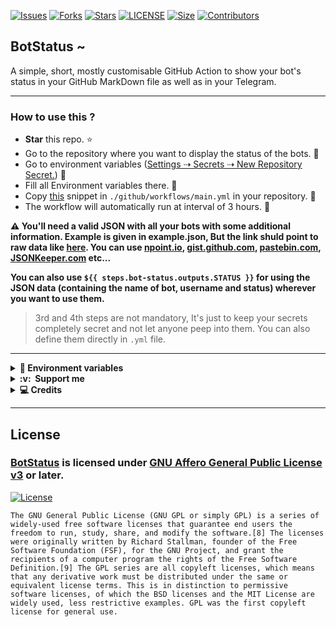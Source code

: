 [![Issues](https://img.shields.io/github/issues/jainamoswal/BotStatus?style=for-the-badge&color=green)](https://github.com/jainamoswal/BotStatus/issues)
[![Forks](https://img.shields.io/github/forks/jainamoswal/BotStatus?style=for-the-badge&color=green)](https://github.com/jainamoswal/BotStatus/fork)
[![Stars](https://img.shields.io/github/stars/jainamoswal/BotStatus?style=for-the-badge&color=green)](https://github.com/jainamoswal/BotStatus)
[![LICENSE](https://img.shields.io/github/license/jainamoswal/BotStatus?color=green&style=for-the-badge)](https://github.com/jainamoswal/BotStatus)
[![Size](https://img.shields.io/github/repo-size/jainamoswal/BotStatus?style=for-the-badge&color=green)](https://github.com/jainamoswal/BotStatus)
[![Contributors](https://img.shields.io/github/contributors/jainamoswal/BotStatus?style=for-the-badge&color=green)](https://github.com/jainamoswal/BotStatus)



## BotStatus ~ 

A simple, short, mostly customisable GitHub Action to show your bot's status in your GitHub MarkDown file as well as in your Telegram. 

---
### How to use this ?
- **Star** this repo. ⭐
- Go to the repository where you want to display the status of the bots. 🤖
- Go to environment variables ([Settings ⇢ Secrets ⇢ New Repository Secret.](https://docs.github.com/en/actions/reference/encrypted-secrets)) 🚶
- Fill all Environment variables there. 🤭
- Copy [this](./example.yml) snippet in `./github/workflows/main.yml` in your repository. 📁
- The workflow will automatically run at interval of 3 hours. 🏃 

**⚠️ You'll need a valid JSON with all your bots with some additional information. Example is given in example.json, But the link shuld point to raw data like [here](https://gist.githubusercontent.com/jainamoswal/cc331a3d2a4169ab76885c5a1e076d68/raw/579dc4eabce06bc8d4e4e2192449bf1bf53a8193/bots.json). You can use [npoint.io](https://npoint.io), [gist.github.com](https://gist.github.com), [pastebin.com](https://pastebin.com), [JSONKeeper.com](https://jsonkeeper.com) etc...**

**You can also use `${{ steps.bot-status.outputs.STATUS }}` for using the JSON data (containing the name of bot, username and status) wherever you want to use them.**

> 3rd and 4th steps are not mandatory, It's just to keep your secrets completely secret and not let anyone peep into them. You can also define them directly in `.yml` file.


---

<details>
  <summary><b>🤫&nbsp;Environment variables</b></summary>
  <br/>

<b>⌲ These are mandatory variables and should be kept secret. (use [Environment variables](https://docs.github.com/en/actions/reference/encrypted-secrets))</b>

| 🔒 Secret 🔒 | 🏷 Description 🏷 | ⚙️ Default ⚙️ | 📇 Example 📇 |
| :-: | :-: | :-: | :-: |
| `API_HASH` | Get it from [my.telegram.org](https://my.telegram.org) | `None` | `782xxxx` |
| `APP_ID` | Get it from [my.telegram.org](https://my.telegram.org) | `None` | `a1bbfb767fd59812bxxxxxxxxxxxxxxx` |
| `IDS` | IDs of the Messgage followed with `chat id` | `None` | `-100153418xxxx:3 -100225478xxxx:16` |
| `SESSION` | [![Run on Repl.it](https://replit.com/badge/github/jainamoswal/SessionString)](https://replit.com/@jainamoswal/SessionString) | `None` | `xxxxxxxxxxxxxxxx.....` |
| `BOTS` | Raw link of JSON file of bots. | [🔗 Link 🔗](https://gist.githubusercontent.com/jainamoswal/cc331a3d2a4169ab76885c5a1e076d68/raw/579dc4eabce06bc8d4e4e2192449bf1bf53a8193/bots.json) | [JSON format](/example.json) ║ [Raw link](https://gist.githubusercontent.com/jainamoswal/cc331a3d2a4169ab76885c5a1e076d68/raw/579dc4eabce06bc8d4e4e2192449bf1bf53a8193/bots.json) |


**Format of chat IDs » `chat id`:`message id` 
Eg, `-100123456xxx:1x` where `100123456xxx` is `chat id` and `1x` is `message id`.**

<details><summary><b>Optional variables</b></summary>
<br>

<b>⌲ These are optional values and can be omitted. Default values will be used. (can use directly in `.yml` instead of messing Environment variables.)</b> 
| 🧾 Values 🧾 | 🏷 Description 🏷 | ⚙️ Default ⚙️ | 📇 Example 📇 |
| :-: | :-: | :-: | :-: |
| `FILE_NAME` | Name of the file to edit.  | `README.md` | `STATUS.md` |
| `EDIT_IN_REPO` | `True` for editing status in repository, `False` for else. | `True` | `True` |
| `EDIT_IN_TELEGRAM` | True for editing status in Telegram. | `True` | `True` |
| `START_MESSAGE` | Message to be shown in starting of the Text in Telegram. | _Read [main.py](./main.py)_ | _Read [main.py](./main.py)_ |
| `END_MESSAGE` | Message to be shown in ending of the Text in Telegram. | _Read [main.py](./main.py)_ | _Read [main.py](./main.py)_ |
| `COMMIT_MESSAGE` | Message while commit. | `✨ auto-updated bot status. ✨` | `Updated bot status [Bot]` |
| `BULLET` | The bullet use to separate bots in Telegram. | `◪` | `◍` |
| `TIME_ZONE` | The Time zone of your locale. | `Asia/Kolkata` | `Europe/London` |
| `TIME_FORMAT` | Format of your time to be shown everwhere. | `%H:%M %d/%m` | `%Y-%m-%d %H:%M:%S` |
| `UP_GITHUB` | Emoji or Text when the status is up. (on GitHub MarkDown file) | `✔️` | `✅` |
| `DOWN_GITHUB` | Emoji or Text when the status is down. (on GitHub MarkDown file) | `❌` | `❎` |
| `UP_TELEGRAM` | Emoji or Text when the status is up. (in Telegram chat) | `🚀` | `☑️` |
| `DOWN_TELEGRAM` | Emoji or Text when the status is down. (in Telegram chat) | `❌` | `💤` |

</details>

</details>

<details>
  <summary><b>:v: &nbsp;Support me</b></summary>
  <br/>
  <p align="center">
    <a href="https://paypal.com/paypalme/JOswal105">
        <img height="40px" src="https://www.paypalobjects.com/webstatic/mktg/Logo/pp-logo-100px.png" />
    </a> &nbsp;
    <a href="https://buymeacoffee.com/jainamoswal">
        <img height="40px" src="https://cdn.buymeacoffee.com/buttons/v2/default-yellow.png" />
    </a> &nbsp;
    <a href="https://ko-fi.com/O5O64S9GG">
        <img height="40px" src="https://cdn.ko-fi.com/cdn/kofi3.png?v=2" />
    </a> &nbsp;
    <a href="https://upier.org/pay?vpa=jainamoswal@sbi&amount=250">
        <img height="40px" src="https://upload.wikimedia.org/wikipedia/commons/archive/e/e1/20200901100646%21UPI-Logo-vector.svg" />
    </a>
  </p>
  
</details>

<details>
  <summary><b>💻&nbsp;Credits</b></summary>
  <br/>

- [Aditya](https://github.com/xditya) for inspiration from [his repo](https://github.com/xditya/BotStatus).
- [Vaibhav-08](https://github.com/vaibhav-08) for making me aware of typos, suggesting features and a lot that should deserve ["Thanks"](https://telegra.ph/file/5a50245e97d7bee54f513.gif).
- [Lonami](https://github.com/LonamiWebs) for Telethon.
- [Google](https://google.com) and [Telethon docs](https://docs.telethon.dev/en/latest).
</details>

<hr/>

## License 
### [BotStatus](https://github.com/jainamoswal/BotStatus) is licensed under [GNU Affero General Public License v3](https://www.gnu.org/) or later.

[![License](https://www.gnu.org/graphics/gplv3-or-later.png)](LICENSE)

`The GNU General Public License (GNU GPL or simply GPL) is a series of widely-used free software licenses that guarantee end users the freedom to run, study, share, and modify the software.[8] The licenses were originally written by Richard Stallman, founder of the Free Software Foundation (FSF), for the GNU Project, and grant the recipients of a computer program the rights of the Free Software Definition.[9] The GPL series are all copyleft licenses, which means that any derivative work must be distributed under the same or equivalent license terms. This is in distinction to permissive software licenses, of which the BSD licenses and the MIT License are widely used, less restrictive examples. GPL was the first copyleft license for general use.`
